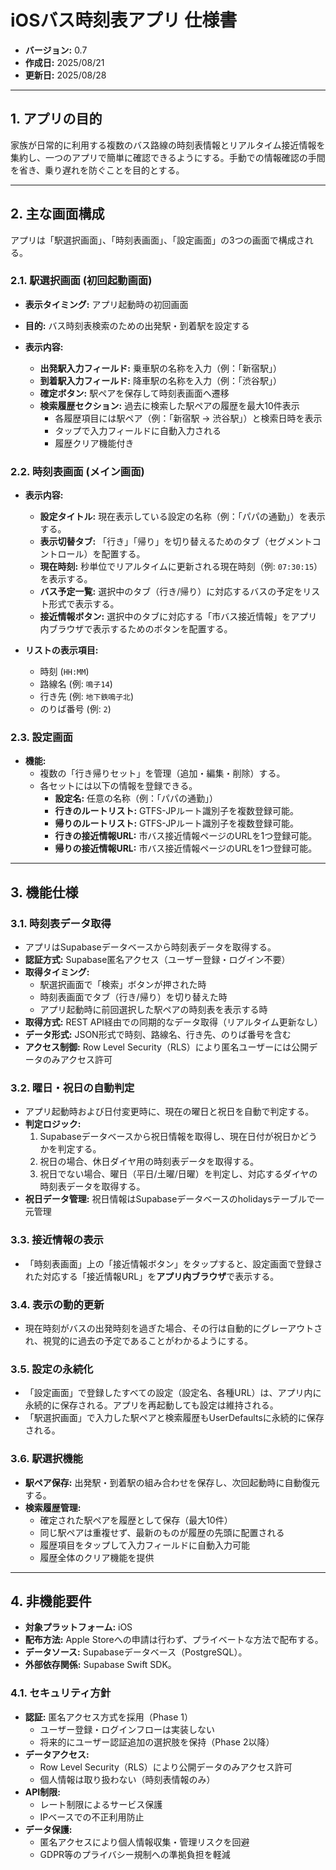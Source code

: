 # iOSバス時刻表アプリ 仕様書

- **バージョン:** 0.7
- **作成日:** 2025/08/21
- **更新日:** 2025/08/28

---

## 1. アプリの目的

家族が日常的に利用する複数のバス路線の時刻表情報とリアルタイム接近情報を集約し、一つのアプリで簡単に確認できるようにする。手動での情報確認の手間を省き、乗り遅れを防ぐことを目的とする。

---

## 2. 主な画面構成

アプリは「駅選択画面」、「時刻表画面」、「設定画面」の3つの画面で構成される。

### 2.1. 駅選択画面 (初回起動画面)

- **表示タイミング:** アプリ起動時の初回画面
- **目的:** バス時刻表検索のための出発駅・到着駅を設定する

- **表示内容:**
    - **出発駅入力フィールド:** 乗車駅の名称を入力（例：「新宿駅」）
    - **到着駅入力フィールド:** 降車駅の名称を入力（例：「渋谷駅」）
    - **確定ボタン:** 駅ペアを保存して時刻表画面へ遷移
    - **検索履歴セクション:** 過去に検索した駅ペアの履歴を最大10件表示
        - 各履歴項目には駅ペア（例：「新宿駅 → 渋谷駅」）と検索日時を表示
        - タップで入力フィールドに自動入力される
        - 履歴クリア機能付き

### 2.2. 時刻表画面 (メイン画面)

- **表示内容:**
    - **設定タイトル:** 現在表示している設定の名称（例：「パパの通勤」）を表示する。
    - **表示切替タブ:** 「行き」「帰り」を切り替えるためのタブ（セグメントコントロール）を配置する。
    - **現在時刻:** 秒単位でリアルタイムに更新される現在時刻（例: `07:30:15`）を表示する。
    - **バス予定一覧:** 選択中のタブ（行き/帰り）に対応するバスの予定をリスト形式で表示する。
    - **接近情報ボタン:** 選択中のタブに対応する「市バス接近情報」をアプリ内ブラウザで表示するためのボタンを配置する。

- **リストの表示項目:**
    - 時刻 (`HH:MM`)
    - 路線名 (例: `鳴子14`)
    - 行き先 (例: `地下鉄鳴子北`)
    - のりば番号 (例: `2`)

### 2.3. 設定画面

- **機能:**
    - 複数の「行き帰りセット」を管理（追加・編集・削除）する。
    - 各セットには以下の情報を登録できる。
        - **設定名:** 任意の名称（例：「パパの通勤」）
        - **行きのルートリスト:** GTFS-JPルート識別子を複数登録可能。
        - **帰りのルートリスト:** GTFS-JPルート識別子を複数登録可能。
        - **行きの接近情報URL:** 市バス接近情報ページのURLを1つ登録可能。
        - **帰りの接近情報URL:** 市バス接近情報ページのURLを1つ登録可能。

---

## 3. 機能仕様

### 3.1. 時刻表データ取得

- アプリはSupabaseデータベースから時刻表データを取得する。
- **認証方式:** Supabase匿名アクセス（ユーザー登録・ログイン不要）
- **取得タイミング:**
    - 駅選択画面で「検索」ボタンが押された時
    - 時刻表画面でタブ（行き/帰り）を切り替えた時
    - アプリ起動時に前回選択した駅ペアの時刻表を表示する時
- **取得方式:** REST API経由での同期的なデータ取得（リアルタイム更新なし）
- **データ形式:** JSON形式で時刻、路線名、行き先、のりば番号を含む
- **アクセス制御:** Row Level Security（RLS）により匿名ユーザーには公開データのみアクセス許可

### 3.2. 曜日・祝日の自動判定

- アプリ起動時および日付変更時に、現在の曜日と祝日を自動で判定する。
- **判定ロジック:**
    1. Supabaseデータベースから祝日情報を取得し、現在日付が祝日かどうかを判定する。
    2. 祝日の場合、休日ダイヤ用の時刻表データを取得する。
    3. 祝日でない場合、曜日（平日/土曜/日曜）を判定し、対応するダイヤの時刻表データを取得する。
- **祝日データ管理:** 祝日情報はSupabaseデータベースのholidaysテーブルで一元管理

### 3.3. 接近情報の表示

- 「時刻表画面」上の「接近情報ボタン」をタップすると、設定画面で登録された対応する「接近情報URL」を**アプリ内ブラウザ**で表示する。

### 3.4. 表示の動的更新

- 現在時刻がバスの出発時刻を過ぎた場合、その行は自動的にグレーアウトされ、視覚的に過去の予定であることがわかるようにする。

### 3.5. 設定の永続化

- 「設定画面」で登録したすべての設定（設定名、各種URL）は、アプリ内に永続的に保存される。アプリを再起動しても設定は維持される。
- 「駅選択画面」で入力した駅ペアと検索履歴もUserDefaultsに永続的に保存される。

### 3.6. 駅選択機能

- **駅ペア保存:** 出発駅・到着駅の組み合わせを保存し、次回起動時に自動復元する。
- **検索履歴管理:** 
    - 確定された駅ペアを履歴として保存（最大10件）
    - 同じ駅ペアは重複せず、最新のものが履歴の先頭に配置される
    - 履歴項目をタップして入力フィールドに自動入力可能
    - 履歴全体のクリア機能を提供

---
## 4. 非機能要件

- **対象プラットフォーム:** iOS
- **配布方法:** Apple Storeへの申請は行わず、プライベートな方法で配布する。
- **データソース:** Supabaseデータベース（PostgreSQL）。
- **外部依存関係:** Supabase Swift SDK。

### 4.1. セキュリティ方針

- **認証:** 匿名アクセス方式を採用（Phase 1）
    - ユーザー登録・ログインフローは実装しない
    - 将来的にユーザー認証追加の選択肢を保持（Phase 2以降）
- **データアクセス:** 
    - Row Level Security（RLS）により公開データのみアクセス許可
    - 個人情報は取り扱わない（時刻表情報のみ）
- **API制限:** 
    - レート制限によるサービス保護
    - IPベースでの不正利用防止
- **データ保護:** 
    - 匿名アクセスにより個人情報収集・管理リスクを回避
    - GDPR等のプライバシー規制への準拠負担を軽減
